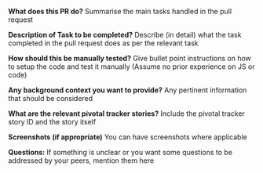 **What does this PR do?**
 Summarise the main tasks handled in the pull request

 **Description of Task to be completed?**
 Describe (in detail) what the task completed in the pull request does as per the relevant task

 **How should this be manually tested?**
 Give bullet point instructions on how to setup the code and test it manually (Assume no prior experience on JS or code)

 **Any background context you want to provide?**
 Any pertinent information that should be considered

 **What are the relevant pivotal tracker stories?**
 Include the pivotal tracker story ID and the story itself

 **Screenshots (if appropriate)**
 You can have screenshots where applicable

 **Questions:**
 If something is unclear or you want some questions to be addressed by your peers, mention them here
